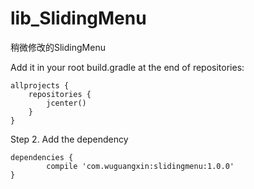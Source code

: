 # lib_SlidingMenu
稍微修改的SlidingMenu


Add it in your root build.gradle at the end of repositories:

	allprojects {
		repositories {
			jcenter()
		}
	}
  
  
Step 2. Add the dependency

	dependencies {
	        compile 'com.wuguangxin:slidingmenu:1.0.0'
	}
